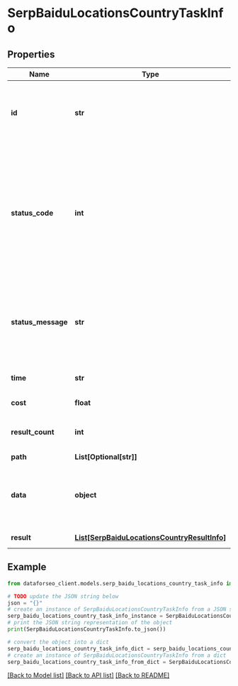 # SerpBaiduLocationsCountryTaskInfo


## Properties

Name | Type | Description | Notes
------------ | ------------- | ------------- | -------------
**id** | **str** | task identifier unique task identifier in our system in the UUID format | [optional] 
**status_code** | **int** | status code of the task generated by DataForSEO, can be within the following range: 10000-60000 you can find the full list of the response codes here | [optional] 
**status_message** | **str** | informational message of the task you can find the full list of general informational messages here | [optional] 
**time** | **str** | execution time, seconds | [optional] 
**cost** | **float** | total tasks cost, USD | [optional] 
**result_count** | **int** | number of elements in the result array | [optional] 
**path** | **List[Optional[str]]** | URL path | [optional] 
**data** | **object** | contains the same parameters that you specified in the POST request | [optional] 
**result** | [**List[SerpBaiduLocationsCountryResultInfo]**](SerpBaiduLocationsCountryResultInfo.md) | array of results | [optional] 

## Example

```python
from dataforseo_client.models.serp_baidu_locations_country_task_info import SerpBaiduLocationsCountryTaskInfo

# TODO update the JSON string below
json = "{}"
# create an instance of SerpBaiduLocationsCountryTaskInfo from a JSON string
serp_baidu_locations_country_task_info_instance = SerpBaiduLocationsCountryTaskInfo.from_json(json)
# print the JSON string representation of the object
print(SerpBaiduLocationsCountryTaskInfo.to_json())

# convert the object into a dict
serp_baidu_locations_country_task_info_dict = serp_baidu_locations_country_task_info_instance.to_dict()
# create an instance of SerpBaiduLocationsCountryTaskInfo from a dict
serp_baidu_locations_country_task_info_from_dict = SerpBaiduLocationsCountryTaskInfo.from_dict(serp_baidu_locations_country_task_info_dict)
```
[[Back to Model list]](../README.md#documentation-for-models) [[Back to API list]](../README.md#documentation-for-api-endpoints) [[Back to README]](../README.md)


